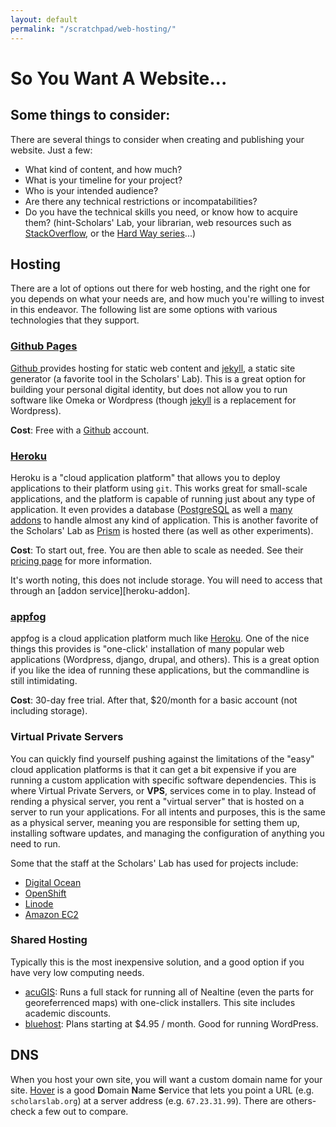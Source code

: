 ```yaml
---
layout: default
permalink: "/scratchpad/web-hosting/"
---
```


# So You Want A Website...

## Some things to consider:

There are several things to consider when creating and publishing your website.
Just a few:

* What kind of content, and how much?
* What is your timeline for your project?
* Who is your intended audience?
* Are there any technical restrictions or incompatabilities?
* Do you have the technical skills you need, or know how to acquire
them? (hint-Scholars' Lab, your librarian, web resources such as
[StackOverflow][stack], or the [Hard Way series][zed]...)


## Hosting

There are a lot of options out there for web hosting, and the right one for you
depends on what your needs are, and how much you're willing to invest in this
endeavor. The following list are some options with various technologies that
they support.

### [Github Pages][ghp]

[Github ][gh] provides hosting for static web content and [jekyll][jekyll], a
static site generator (a favorite tool in the Scholars' Lab). This is a great
option for building your personal digital identity, but does not allow you to
run software like Omeka or Wordpress (though [jekyll][jekyll] is a replacement
for Wordpress).

**Cost**: Free with a [Github][gh] account.

### [Heroku][heroku]

Heroku is a "cloud application platform" that allows you to deploy applications
to their platform using `git`. This works great for small-scale applications,
and the platform is capable of running just about any type of application. It
even provides a database ([PostgreSQL][pg] as well a [many
addons][heroku-addons] to handle almost any kind of application. This is
another favorite of the Scholars' Lab as [Prism][prism] is hosted there (as
well as other experiments).

**Cost**: To start out, free. You are then able to scale as needed. See their
[pricing page](https://www.heroku.com/pricing) for more information.

It's worth noting, this does not include storage. You will need to access that
through an [addon service][heroku-addon].


### [appfog][appfog]

appfog is a cloud application platform much like [Heroku][heroku]. One of the
nice things this provides is "one-click' installation of many popular web
applications (Wordpress, django, drupal, and others). This is a great option if
you like the idea of running these applications, but the commandline is still
intimidating.

**Cost**: 30-day free trial. After that, $20/month for a basic account (not
including storage).

### Virtual Private Servers

You can quickly find yourself pushing against the limitations of the "easy"
cloud application platforms is that it can get a bit expensive if you are
running a custom application with specific software dependencies. This is where
Virtual Private Servers, or **VPS**, services come in to play. Instead of
rending a physical server, you rent a "virtual server" that is hosted on a
server to run your applications. For all intents and purposes, this is the same
as a physical server, meaning you are responsible for setting them up,
installing software  updates, and managing the configuration of anything you
need to run.

Some that the staff at the Scholars' Lab has used for projects include:

* [Digital Ocean](https://www.digitalocean.com)
* [OpenShift](https://www.openshift.com)
* [Linode](https://www.linode.com)
* [Amazon EC2](https://aws.amazon.com/ec2/)

### Shared Hosting

Typically this is the most inexpensive solution, and a good option if you have
very low computing needs. 

* [acuGIS](http://www.acugis.com/): Runs a full stack for running all of
Nealtine (even the parts for georeferrenced maps) with one-click installers.
This site includes academic discounts.
* [bluehost](https://www.bluehost.com/): Plans starting at $4.95 / month. Good
for running WordPress.


## DNS

When you host your own site, you will want a custom domain name for your site.
[Hover](https://www.hover.com) is a good **D**omain **N**ame **S**ervice that
lets you point a URL (e.g. `scholarslab.org`) at a server address (e.g.
`67.23.31.99`). There are others-check a few out to compare.

[stack]: http://stackoverflow.com/
[zed]: http://learncodethehardway.org/

[prism]: http://prism.scholarslab.org/
[heroku-addons]: https://addons.heroku.com/
[pg]: http://www.postgresql.org/
[jekyll]: http://jekyllrb.com/
[gh]: https://github.com
[ghp]: https://pages.github.com
[heroku]: https://heroku.com
[do]: https://www.digitalocean.com
[os]: https://www.openshift.com
[linode]: https://www.linode.com
[appfog]: https://www.appfog.com
[ec2]: https://aws.amazon.com/ec2/







